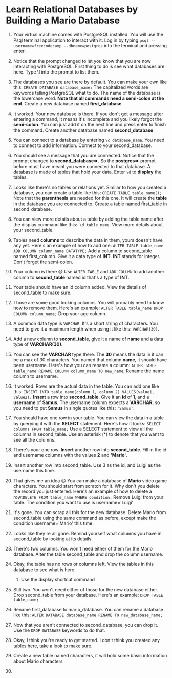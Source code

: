 # Learn Relational Databases by Building a Mario Database

1. Your virtual machine comes with PostgreSQL installed. You will use the Psql terminal application to interact with it. Log in by typing `psql --username=freecodecamp --dbname=postgres` into the terminal and pressing enter.
2. Notice that the prompt changed to let you know that you are now interacting with PostgreSQL. First thing to do is see what databases are here. Type \l into the prompt to list them.
3. The databases you see are there by default. You can make your own like this:
   `CREATE DATABASE database_name;`
   The capitalized words are keywords telling PostgreSQL what to do. The name of the database is the lowercase word. **Note that all commands need a semi-colon at the end**. Create a new database named **first_database**.
4. It worked. Your new database is there. If you don't get a message after entering a command, it means it's incomplete and you likely forgot the **semi-colon**. You can just add it on the next line and press enter to finish the command. Create another database named **second_database**
5. You can connect to a database by entering `\c database_name`. You need to connect to add information. Connect to your second_database.
6. You should see a message that you are connected. Notice that the prompt changed to **second_database=>**. So the **postgres=>** prompt before must have meant you were connected to that database. A database is made of tables that hold your data. Enter `\d` to **display** the tables.
7. Looks like there's no tables or relations yet. Similar to how you created a database, you can create a table like this:
   `CREATE TABLE table_name();`
   Note that the **parenthesis** are needed for this one. It will create the **table** in the database you are connected to. Create a table named first_table in second_database.
8. You can view more details about a table by adding the table name after the display command like this:` \d table_name`. View more details about your second_table.
9. Tables need **columns** to describe the data in them, yours doesn't have any yet. Here's an example of how to add one:
   `ALTER TABLE table_name ADD COLUMN column_name DATATYPE;`
   Add a column to second_table named first_column. Give it a data type of **INT**. **INT** stands for integer. Don't forget the semi-colon.
10. Your column is there 😄 Use `ALTER TABLE` and `ADD COLUMN` to add another column to **second_table** named id that's a type of **INT**.
11. Your table should have an id column added. View the details of second_table to make sure.
12. Those are some good looking columns. You will probably need to know how to remove them. Here's an example:
    `ALTER TABLE table_name DROP COLUMN column_name;`
    Drop your age column.
13. A common data type is `VARCHAR`. It's a short string of characters. You need to give it a maximum length when using it like this: `VARCHAR(30)`.

14. Add a new column to **second_table**, give it a name of **name** and a data type of **VARCHAR(30)**.
15. You can see the **VARCHAR** type there. The **30** means the data in it can be a max of 30 characters. You named that column **name**, it should have been username. Here's how you can rename a column:
    `ALTER TABLE table_name RENAME COLUMN column_name TO new_name`;
    Rename the name column to username.
16. It worked. Rows are the actual data in the table. You can add one like this:
    `INSERT INTO table_name(column_1, column_2) VALUES(value1, value2);`
    **Insert** a row into **second_table**. Give it an **id** of **1**, and a **username** of **Samus**. The username column expects a **VARCHAR**, so you need to put **Samus** in single quotes like this: `'Samus'`.

17. You should have one row in your table. You can view the data in a table by querying it with the **SELECT** statement. Here's how it looks:
    `SELECT columns FROM table_name;`
    Use a SELECT statement to view all the columns in second_table. Use an asterisk (\*) to denote that you want to see all the columns.
18. There's your one row. **Insert** another row into **second_table**. Fill in the id and username columns with the values **2** and **'Mario'**.
19. Insert another row into second_table. Use 3 as the id, and Luigi as the username this time.
20. That gives me an idea 😃 You can make a database of **Mario** video game characters. You should start from scratch for it. Why don't you delete the record you just entered. Here's an example of how to delete a row:`DELETE FROM table_name WHERE condition;`
    Remove Luigi from your table. The condition you want to use is username='Luigi'
21. It's gone. You can scrap all this for the new database. Delete Mario from second_table using the same command as before, except make the condition username='Mario' this time.
22. Looks like they're all gone. Remind yourself what columns you have in second_table by looking at its details.
23. There's two columns. You won't need either of them for the Mario database. Alter the table second_table and drop the column username.
24. Okay, the table has no rows or columns left. View the tables in this database to see what is here.
    1. Use the display shortcut command
25. Still two. You won't need either of those for the new database either. Drop second_table from your database. Here's an example: `DROP TABLE table_name;`
26. Rename first_database to mario_database. You can rename a database like this: `ALTER DATABASE database_name RENAME TO new_database_name;`
27. Now that you aren't connected to second_database, you can drop it. Use the `DROP DATABASE` keywords to do that.
28. Okay, I think you're ready to get started. I don't think you created any tables here, take a look to make sure.
29. Create a new table named characters, it will hold some basic information about Mario characters
30. 

